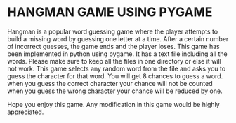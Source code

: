 # HANGMAN GAME USING PYGAME
Hangman is a popular word guessing game where the player attempts to build a missing word by guessing one letter at a time. After a certain number of incorrect guesses, the game ends and the player loses. This game has been implemented in python using pygame. It has a text file including all the words. Please make sure to keep all the files in one directory or else it will not work. This game selects any random word from the file and asks you to guess the character for that word. You will get 8 chances to guess a word. when you guess the correct character your chance will not be counted when you guess the wrong character your chance will be reduced by one.

Hope you enjoy this game. Any modification in this game would be highly appreciated.
